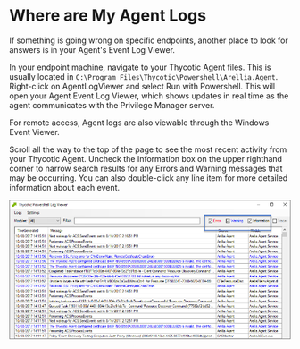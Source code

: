[title]: # (Agent Logs)
[tags]: # (where are)
[priority]: # (3)
# Where are My Agent Logs

If something is going wrong on specific endpoints, another place to look for answers is in your Agent's Event Log Viewer.

In your endpoint machine, navigate to your Thycotic Agent files. This is usually located in `C:\Program Files\Thycotic\Powershell\Arellia.Agent`. Right-click on AgentLogViewer and select Run with Powershell.  This will open your Agent Event Log Viewer, which shows updates in real time as the agent communicates with the Privilege Manager server.

For remote access, Agent logs are also viewable through the Windows Event Viewer.

Scroll all the way to the top of the page to see the most recent activity from your Thycotic Agent. Uncheck the Information box on the upper righthand corner to narrow search results for any Errors and Warning messages that may be occurring. You can also double-click any line item for more detailed information about each event.

![Example of Agent log file](images/agent_log.png)
